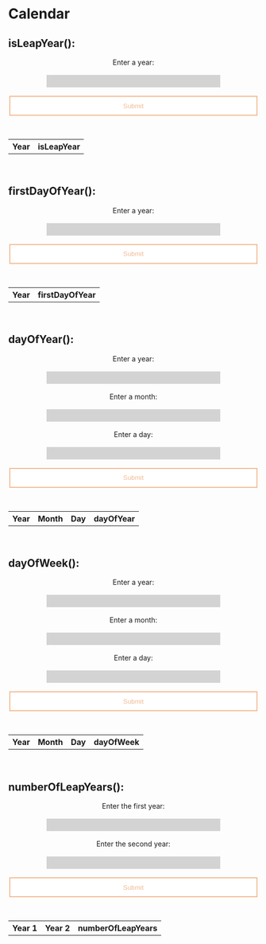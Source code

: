 # Calendar
<head>
    <script src="https://ajax.googleapis.com/ajax/libs/jquery/3.6.1/jquery.min.js"></script>
</head>

<style>
    .button-1 {
        height: 40px;
        width: 500px;
        background-color: white;
        color: #f2ba92;
        border: 2px solid #f2ba92;
        transition-duration: 0.4s;
        display: block;
        margin: auto;
    }

    .button-1:hover {
        background-color: #f2ba92;
        color: white;
    }

    .label-1 {
        display: block; 
        text-align: center;
    }

    .input-1 {
        height: 25px;
        width: 350px;
        border: none;
        background-color: lightgray;
        display: block;
        margin: auto;
    }
</style>

## isLeapYear(): ##
<form id = "calendar-form-1"> 
    <label for = "year-1" class = "label-1">Enter a year:</label><br>
    <input type = "number" id = "year-1" name = "year-1" class = "input-1"><br>
    <input type = "submit" class = "button-1">
</form>

<br>

<table id="results-table-1">
    <tr>
        <th>Year</th>
        <th>isLeapYear</th>
    </tr>
</table>

<br>

## firstDayOfYear(): ##
<form id = "calendar-form-2"> 
    <label for = "year-2" class = "label-1">Enter a year:</label><br>
    <input type = "number" id = "year-2" name = "year-2" class = "input-1"><br>
    <input type = "submit" class = "button-1">
</form>

<br>

<table id="results-table-2">
    <tr>
        <th>Year</th>
        <th>firstDayOfYear</th>
    </tr>
</table>

<br>

## dayOfYear(): ##
<form id = "calendar-form-3"> 
    <label for = "year-3" class = "label-1">Enter a year:</label><br>
    <input type = "number" id = "year-3" name = "year-3" class = "input-1"><br>
    <label for = "month-3" class = "label-1">Enter a month:</label><br>
    <input type = "number" id = "month-3" name = "month-3" class = "input-1"><br>
    <label for = "day-3" class = "label-1">Enter a day:</label><br>
    <input type = "number" id = "day-3" name = "day-3" class = "input-1"><br>
    <input type = "submit" class = "button-1">
</form>

<br>

<table id="results-table-3">
    <tr>
        <th>Year</th>
        <th>Month</th>
        <th>Day</th>
        <th>dayOfYear</th>
    </tr>
</table>

<br>

## dayOfWeek(): ##
<form id = "calendar-form-4"> 
    <label for = "year-4" class = "label-1">Enter a year:</label><br>
    <input type = "number" id = "year-4" name = "year-4" class = "input-1"><br>
    <label for = "month-4" class = "label-1">Enter a month:</label><br>
    <input type = "number" id = "month-4" name = "month-4" class = "input-1"><br>
    <label for = "day-4" class = "label-1">Enter a day:</label><br>
    <input type = "number" id = "day-4" name = "day-4" class = "input-1"><br>
    <input type = "submit" class = "button-1">
</form>

<br>

<table id="results-table-4">
    <tr>
        <th>Year</th>
        <th>Month</th>
        <th>Day</th>
        <th>dayOfWeek</th>
    </tr>
</table>

<br>

## numberOfLeapYears(): ##
<form id = "calendar-form-5"> 
    <label for = "year-pair-1" class = "label-1">Enter the first year:</label><br>
    <input type = "number" id = "year-pair-1" name = "year-pair-1" class = "input-1"><br>
    <label for = "year-pair-2" class = "label-1">Enter the second year:</label><br>
    <input type = "number" id = "year-pair-2" name = "year-pair-2" class = "input-1"><br>
    <input type = "submit" class = "button-1">
</form>

<br>

<table id="results-table-5">
    <tr>
        <th>Year 1</th>
        <th>Year 2</th>
        <th>numberOfLeapYears</th>
    </tr>
</table>

<script>
    // Deployed API URL
    const API_URL = 'https://frq.dtsivkovski.tk/api/calendar';

    // Fetching API when called by button
    document.getElementById('calendar-form-1').addEventListener('submit', (event) => {
        event.preventDefault();
        var year1 = document.getElementById('year-1').value;
        // Combine API URL with expression.
        fetch(`${API_URL}/isLeapYear/${year1}`)
        .then(response => response.json())
        .then(data => {
            // Output data to table
            const table = document.getElementById('results-table-1');
            const row = table.insertRow(-1);
            const year1Cell = row.insertCell(0);
            const isLeapYearCell = row.insertCell(1);
            year1Cell.innerHTML = data.year;
            isLeapYearCell.innerHTML = data.isLeapYear;
        });
    });

    document.getElementById('calendar-form-2').addEventListener('submit', (event) => {
        event.preventDefault();
        var year2 = document.getElementById('year-2').value;
        // Combine API URL with expression.
        fetch(`${API_URL}/firstDayOfYear/${year2}`)
        .then(response => response.json())
        .then(data => {
            // Output data to table
            const table = document.getElementById('results-table-2');
            const row = table.insertRow(-1);
            const year2Cell = row.insertCell(0);
            const firstDayOfYearCell = row.insertCell(1);
            year2Cell.innerHTML = data.year;
            firstDayOfYearCell.innerHTML = data.firstDayOfYear;
        });
    });

    document.getElementById('calendar-form-3').addEventListener('submit', (event) => {
        event.preventDefault();
        var year3 = document.getElementById('year-3').value;
        var month3 = document.getElementById('month-3').value;
        var day3 = document.getElementById('day-3').value;
        // Combine API URL with expression.
        fetch(`${API_URL}/dayOfYear/${month3}/${day3}/${year3}`)
        .then(response => response.json())
        .then(data => {
            // Output data to table
            const table = document.getElementById('results-table-3');
            const row = table.insertRow(-1);
            const year3Cell = row.insertCell(0);
            const month3Cell = row.insertCell(1);
            const day3Cell = row.insertCell(2)
            const dayOfYearCell = row.insertCell(3);
            year3Cell.innerHTML = data.year;
            month3Cell.innerHTML = data.month;
            day3Cell.innerHTML = data.day;
            dayOfYearCell.innerHTML = data.dayOfYear;
        });
    });

    document.getElementById('calendar-form-4').addEventListener('submit', (event) => {
        event.preventDefault();
        var year4 = document.getElementById('year-4').value;
        var month4 = document.getElementById('month-4').value;
        var day4 = document.getElementById('day-4').value;
        // Combine API URL with expression.
        fetch(`${API_URL}/dayOfWeek/${month4}/${day4}/${year4}`)
        .then(response => response.json())
        .then(data => {
            // Output data to table
            const table = document.getElementById('results-table-4');
            const row = table.insertRow(-1);
            const year4Cell = row.insertCell(0);
            const month4Cell = row.insertCell(1);
            const day4Cell = row.insertCell(2);
            const dayOfWeekCell = row.insertCell(3);
            year4Cell.innerHTML = data.year;
            month4Cell.innerHTML = data.month;
            day4Cell.innerHTML = data.day;
            dayOfWeekCell.innerHTML = data.dayOfWeek;
        });
    });

    document.getElementById('calendar-form-5').addEventListener('submit', (event) => {
        event.preventDefault();
        var yearPair1 = document.getElementById('year-pair-1').value;
        var yearPair2 = document.getElementById('year-pair-2').value;
        // Combine API URL with expression.
        fetch(`${API_URL}/numberOfLeapYears/${yearPair1}/${yearPair2}`)
        .then(response => response.json())
        .then(data => {
            // Output data to table
            const table = document.getElementById('results-table-5');
            const row = table.insertRow(-1);
            const yearPair1Cell = row.insertCell(0);
            const yearPair2Cell = row.insertCell(1);
            const numberOfLeapYearsCell = row.insertCell(2);
            yearPair1Cell.innerHTML = data.year1;
            yearPair2Cell.innerHTML = data.year2;
            numberOfLeapYearsCell.innerHTML = data.numberOfLeapYears;
        });
    });
</script>